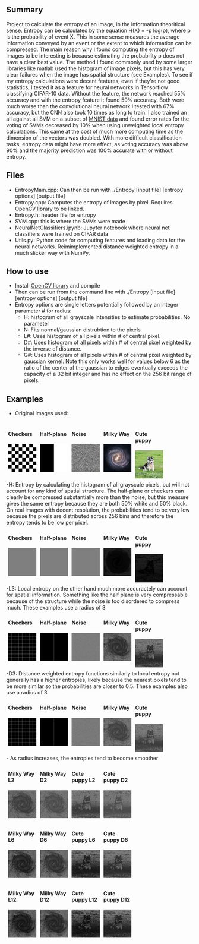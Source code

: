 ## Summary
Project to calculate the entropy of an image, in the information theoritical sense. Entropy can be calculated by the equation H(X) = -p log(p), where p is the probability of event X. 
This in some sense measures the average information conveyed by an event or the extent to which information can be compressed. 
The main reason why I found computing the entropy of images to be interesting is because estimating the probability p does not have a clear best value. 
The method I found commonly used by some larger libraries like matlab used the histogram of image pixels, but this has very clear failures when the image has spatial structure (see Examples). 
To see if my entropy calculations were decent features, even if they're not good statistics, I tested it as a feature for neural networks in Tensorflow classifying CIFAR-10 data. Without the feature, the network reached 55% accuracy and with the entropy feature it found 59% accuracy. Both were much worse than the convolutional neural network I tested with 67% accuracy, but the CNN also took 10 times as long to train.
I also trained an all against all SVM on a subset of [MNIST data](http://cis.jhu.edu/~sachin/digit/digit.html) and found error rates for the voting of SVMs decreased by 10% when using unweighted local entropy calculations. 
This came at the cost of much more computing time as the dimension of the vectors was doubled. With more difficult classification tasks, entropy data might have more effect, as voting accuracy was above 90% and the majority prediction was 100% accurate with or without entropy.
## Files
- EntropyMain.cpp: Can then be run with ./Entropy [input file] [entropy options] [output file]
- Entropy.cpp: Computes the entropy of images by pixel. Requires OpenCV library to be linked. 
- Entropy.h: header file for entropy
- SVM.cpp: this is where the SVMs were made
- NeuralNetClassifiers.ipynb: Jupyter notebook where neural net classifiers were trained on CIFAR data
- Utils.py: Python code for computing features and loading data for the neural networks. Reimimplemented distance weighted entropy in a much slicker way with NumPy.
## How to use
- Install [OpenCV library](https://docs.opencv.org/4.4.0/d9/df8/tutorial_root.html) and compile
- Then can be run from the command line with ./Entropy [input file] [entropy options] [output file]
- Entropy options are single letters potentially followed by an integer parameter # for radius:
	- H: histogram of all grayscale intensities to estimate probabilities. No parameter
	- N: Fits normal/gaussian distrubtion to the pixels
	- L#: Uses histogram of all pixels within # of central pixel.
	- D#: Uses histogram of all pixels within # of central pixel weighted by the inverse of distance.
	- G#: Uses histogram of all pixels within # of central pixel weighted by gaussian kernel. Note this only works well for values below 6 as the ratio of the center of the gaussian to edges eventually exceeds the capacity of a 32 bit integer and has no effect on the 256 bit range of pixels.
## Examples
- Original images used:
<div style="width: 100%">
	<div style="width: 15%; float: left; margin: 5px">
        <h4>Checkers</h4>
        <img src="images/checkers.png">
    </div>
	<div style="width: 15%; float: left; margin: 5px">
        <h4>Half-plane</h4>
        <img src="images/half.png">
    </div>
    <div style="width: 15%; float: left; margin: 5px">
        <h4>Noise</h4>
        <img src="images/noise.png">
    </div>
	<div style="width: 15%; float: left; margin: 5px">
        <h4>Milky Way</h4>
        <img src="images/milky_way.jpg">
    </div>
	<div style="width: 15%; float: left; margin: 5px">
        <h4>Cute puppy</h4>
        <img src="images/husky_puppy.jpg">
    </div>
</div>
<div style="clear:both;">
-H: Entropy by calculating the histogram of all grayscale pixels. but will not account for any kind of spatial structure. The half-plane or checkers can clearly be compressed substantially more than the noise, but this measure gives the same entropy because they are both 50% white and 50% black. 
On real images with decent resolution, the probabilities tend to be very low because the pixels are distributed across 256 bins and therefore the entropy tends to be low per pixel.
</div>
<div>
	<div style="width: 15%; float: left; margin: 5px">
        <h4>Checkers</h4>
        <img src="images/checkers_global_ent.png">
    </div>
	<div style="width: 15%; float: left; margin: 5px">
        <h4>Half-plane</h4>
        <img src="images/half_global_ent.png">
    </div>
    <div style="width: 15%; float: left; margin: 5px">
        <h4>Noise</h4>
        <img src="images/noise_global_ent.png">
    </div>
	<div style="width: 15%; float: left; margin: 5px">
        <h4>Milky Way</h4>
        <img src="images/milky_way_global_ent.png">
    </div>
	<div style="width: 15%; float: left; margin: 5px">
        <h4>Cute puppy</h4>
        <img src="images/husky_puppy_global_ent.png">
    </div>
</div>
<div style="clear:both;">
-L3: Local entropy on the other hand much more accuractely can account for spatial information. Something like the half plane is very compressable because of the structure while the noise is too disordered to compress much. These examples use a radius of 3
</div>
<div>
	<div style="width: 15%; float: left; margin: 5px">
        <h4>Checkers</h4>
        <img src="images/checkers_local_3_ent.png">
    </div>
	<div style="width: 15%; float: left; margin: 5px">
        <h4>Half-plane</h4>
        <img src="images/half_local_3_ent.png">
    </div>
    <div style="width: 15%; float: left; margin: 5px">
        <h4>Noise</h4>
        <img src="images/noise_local_3_ent.png">
    </div>
	<div style="width: 15%; float: left; margin: 5px">
        <h4>Milky Way</h4>
        <img src="images/milky_way_local_3_ent.png">
    </div>
	<div style="width: 15%; float: left; margin: 5px">
        <h4>Cute puppy</h4>
        <img src="images/husky_puppy_local_3_ent.png">
    </div>
<div style="clear:both;">
-D3: Distance weighted entropy functions similarly to local entropy but generally has a higher entropies, likely because the nearest pixels tend to be more similar so the probabilities are closer to 0.5. These examples also use a radius of 3
</div>
<div>
	<div style="width: 15%; float: left; margin: 5px">
        <h4>Checkers</h4>
        <img src="images/checkers_distance_3_ent.png">
    </div>
	<div style="width: 15%; float: left; margin: 5px">
        <h4>Half-plane</h4>
        <img src="images/half_distance_3_ent.png">
    </div>
    <div style="width: 15%; float: left; margin: 5px">
        <h4>Noise</h4>
        <img src="images/noise_distance_3_ent.png">
    </div>
	<div style="width: 15%; float: left; margin: 5px">
        <h4>Milky Way</h4>
        <img src="images/milky_way_distance_3_ent.png">
    </div>
	<div style="width: 15%; float: left; margin: 5px">
        <h4>Cute puppy</h4>
        <img src="images/husky_puppy_distance_3_ent.png">
    </div>
</div>
<div style="clear:both;">
- As radius increases, the entropies tend to become smoother
</div>
<div style="clear:both;">
	<div style="width: 15%; float: left; margin: 5px">
        <h4>Milky Way L2</h4>
        <img src="images/milky_way_local_2_ent.png">
    </div>
	<div style="width: 15%; float: left; margin: 5px">
        <h4>Milky Way D2</h4>
        <img src="images/milky_way_distance_2_ent.png">
    </div>
	<div style="width: 15%; float: left; margin: 5px">
        <h4>Cute puppy L2</h4>
        <img src="images/husky_puppy_local_2_ent.png">
    </div>
	<div style="width: 15%; float: left; margin: 5px">
        <h4>Cute puppy D2</h4>
        <img src="images/husky_puppy_distance_2_ent.png">
    </div>
</div>
<div style="clear:both;">
	<div style="width: 15%; float: left; margin: 5px">
        <h4>Milky Way L6</h4>
        <img src="images/milky_way_local_6_ent.png">
    </div>
	<div style="width: 15%; float: left; margin: 5px">
        <h4>Milky Way D6</h4>
        <img src="images/milky_way_distance_6_ent.png">
    </div>
	<div style="width: 15%; float: left; margin: 5px">
        <h4>Cute puppy L6</h4>
        <img src="images/husky_puppy_local_6_ent.png">
    </div>
	<div style="width: 15%; float: left; margin: 5px">
        <h4>Cute puppy D6</h4>
        <img src="images/husky_puppy_distance_6_ent.png">
    </div>
</div>
<div style="clear:both">
	<div style="width: 15%; float: left; margin: 5px">
        <h4>Milky Way L12</h4>
        <img src="images/milky_way_local_12_ent.png">
    </div>
	<div style="width: 15%; float: left; margin: 5px">
        <h4>Milky Way D12</h4>
        <img src="images/milky_way_distance_12_ent.png">
    </div>
	<div style="width: 15%; float: left; margin: 5px">
        <h4>Cute puppy L12</h4>
        <img src="images/husky_puppy_local_12_ent.png">
    </div>
	<div style="width: 15%; float: left; margin: 5px">
        <h4>Cute puppy D12</h4>
        <img src="images/husky_puppy_distance_12_ent.png">
    </div>
</div>

